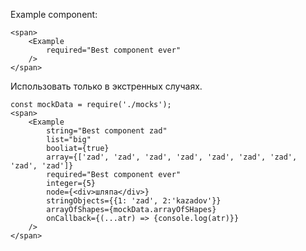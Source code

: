 

Example component:

	<span>
		<Example
			required="Best component ever"
		/>
	</span>

Использовать только в экстренных случаях.

	const mockData = require('./mocks');
	<span>
		<Example
			string="Best component zad"
			list="big"
			booliat={true}
			array={['zad', 'zad', 'zad', 'zad', 'zad', 'zad', 'zad', 'zad', 'zad']}
			required="Best component ever"
			integer={5}
			node={<div>шляпа</div>}
			stringObjects={{1: 'zad', 2:'kazadov'}}
			arrayOfShapes={mockData.arrayOfSHapes}
			onCallback={(...atr) => {console.log(atr)}}
		/>
	</span>
